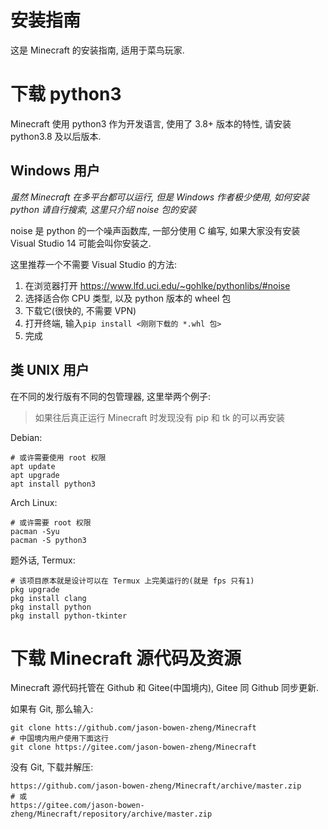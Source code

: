 # 安装指南
这是 Minecraft 的安装指南, 适用于菜鸟玩家.

# 下载 python3
Minecraft 使用 python3 作为开发语言, 使用了 3.8+ 版本的特性, 请安装 python3.8 及以后版本.

## Windows 用户
*虽然 Minecraft 在多平台都可以运行, 但是 Windows 作者极少使用, 如何安装python 请自行搜索, 这里只介绍 noise 包的安装*

noise 是 python 的一个噪声函数库, 一部分使用 C 编写, 如果大家没有安装 Visual Studio 14 可能会叫你安装之.

这里推荐一个不需要 Visual Studio 的方法:

1. 在浏览器打开 <https://www.lfd.uci.edu/~gohlke/pythonlibs/#noise>
2. 选择适合你 CPU 类型, 以及 python 版本的 wheel 包
3. 下载它(很快的, 不需要 VPN)
4. 打开终端, 输入`pip install <刚刚下载的 *.whl 包>`
5. 完成

## 类 UNIX 用户
在不同的发行版有不同的包管理器, 这里举两个例子:
> 如果往后真正运行 Minecraft 时发现没有 pip 和 tk 的可以再安装

Debian:
```shell
# 或许需要使用 root 权限
apt update
apt upgrade
apt install python3
```

Arch Linux:
```shell
# 或许需要 root 权限
pacman -Syu
pacman -S python3
```

题外话, Termux:
```shell
# 该项目原本就是设计可以在 Termux 上完美运行的(就是 fps 只有1)
pkg upgrade
pkg install clang
pkg install python
pkg install python-tkinter
```

# 下载 Minecraft 源代码及资源
Minecraft 源代码托管在 Github 和 Gitee(中国境内), Gitee 同 Github 同步更新.

如果有 Git, 那么输入:
```
git clone htts://github.com/jason-bowen-zheng/Minecraft
# 中国境内用户使用下面这行
git clone https://gitee.com/jason-bowen-zheng/Minecraft
```

没有 Git, 下载并解压:
```
https://github.com/jason-bowen-zheng/Minecraft/archive/master.zip
# 或
https://gitee.com/jason-bowen-zheng/Minecraft/repository/archive/master.zip
```
